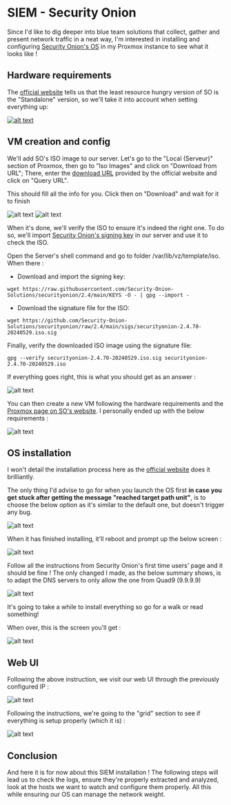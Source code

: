 # SIEM - Security Onion
Since I'd like to dig deeper into blue team solutions that collect, gather and present network traffic in a neat way, I'm interested in installing and configuring [Security Onion's OS](https://www.cisa.gov/resources-tools/services/security-onion) in my Proxmox instance to see what it looks like ! 
## Hardware requirements

The [official website](https://docs.securityonion.net/en/2.4/hardware.html) tells us that the least resource hungry version of SO is the "Standalone" version, so we'll take it into account when setting everything up:

[![alt text](image-1.png)](https://github.com/The-Bear50/Personal_Projects/blob/main/Homelab/SIEM/Assets/image-1.png)

## VM creation and config

We'll add SO's ISO image to our server. Let's go to the "Local (Serveur)" section of Proxmox, then go to "Iso Images" and click on "Download from URL"; There, enter the [download URL]() provided by the official website and click on "Query URL".

This should fill all the info for you. Click then on "Download" and wait for it to finish

![alt text](image-1-2.png)
![alt text](image-2.png)

When it's done, we'll verify the ISO to ensure it's indeed the right one. To do so, we'll import [Security Onion's signing key](https://github.com/Security-Onion-Solutions/securityonion/blob/2.4/main/DOWNLOAD_AND_VERIFY_ISO.md) in our server and use it to check the ISO.

Open the Server's shell command and go to folder /var/lib/vz/template/iso. When there :

- Download and import the signing key:  
```
wget https://raw.githubusercontent.com/Security-Onion-Solutions/securityonion/2.4/main/KEYS -O - | gpg --import -  
```

- Download the signature file for the ISO:  
```
wget https://github.com/Security-Onion-Solutions/securityonion/raw/2.4/main/sigs/securityonion-2.4.70-20240529.iso.sig
```

Finally, verify the downloaded ISO image using the signature file:  
```
gpg --verify securityonion-2.4.70-20240529.iso.sig securityonion-2.4.70-20240529.iso
```

If everything goes right, this is what you should get as an answer :

![alt text](image-3.png)

You can then create a new VM following the hardware requirements and the [Proxmox page on SO's website](https://docs.securityonion.net/en/2.4/proxmox.html#proxmox). I personally ended up with the below requirements :

![alt text](image-5.png)

## OS installation

I won't detail the installation process here as the [official website](https://docs.securityonion.net/en/2.4/first-time-users.html) does it brilliantly.

The only thing I'd advise to go for when you launch the OS first <b>in case you get stuck after getting the message "reached target path unit"</b>, is to choose the below option as it's similar to the default one, but doesn't trigger any bug.

![alt text](image-6.png)

When it has finished installing, it'll reboot and prompt up the below screen :

![alt text](image-4.png)

Follow all the instructions from Security Onion's first time users' page and it should be fine !
The only changed I made, as the below summary shows, is to adapt the DNS servers to only allow the one from Quad9 (9.9.9.9)

![alt text](image-7.png)

It's going to take a while to install everything so go for a walk or read something!

When over, this is the screen you'll get :

![alt text](image-8.png)

## Web UI 
Following the above instruction, we visit our web UI through the previously configured IP :

![alt text](image-9.png)

Following the instructions, we're going to the "grid" section to see if everything is setup properly (which it is) :

![alt text](image-10.png)


## Conclusion

And here it is for now about this SIEM installation ! The following steps will lead us to check the logs, ensure they're properly extracted and analyzed, look at the hosts we want to watch and configure them properly. All this while ensuring our OS can manage the network weight.
